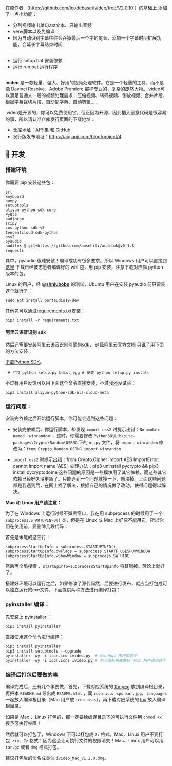 ## 
在原作者 （https://github.com/icodebase/ivideo/tree/V2.0.10 ）的基础上 添加了一点小功能：
- 分割视频输出单句.txt文本、只输出音频
- venv脚本以及免编译
- 因为自动识别字幕往往会吞掉最后一个字的尾音，添加一个字幕时间扩展功能，会延长字幕结束时间

## 
- 运行 setup.bat 安装依赖
- 运行 run.bat 运行程序

## 
**ivideo** 是一款轻量、强大、好用的视频处理软件。它是一个轻量的工具，而不是像 Davinci Resolve、Adobe Premiere 那样专业的、复杂的庞然大物。ivideo可以满足普通人一般的视频处理需求：压缩视频、转码视频、倒放视频、合并片段、根据字幕裁切片段、自动配字幕、自动剪辑……

ivideo是开源的，你可以免费使用它，但正因为开源，因此插入恶意代码是很容易的事，所以请认准仓库发行页面的下载地址：

- 仓库地址：[AI千集](https://aiqianji.com/icodebase/ivideo) 和 [GitHub](https://github.com/icodebase/ivideo)
- 发行版发布地址：https://aiqianji.com/blog/project/4

## 🔨 开发

### 搭建环境

你需要 pip 安装这些包：

```
srt
keyboard
numpy
setuptools
aliyun-python-sdk-core
PyQt5
audiotsm
scipy
cos-python-sdk-v5
tencentcloud-sdk-python
oss2
pyaudio
auditok @ git+https://github.com/amsehili/auditok@v0.1.8
requests
```

其中，pyaudio 很难安装！编译成功有很多要求。所以 Windows 用户可以直接到 [这里](https://www.lfd.uci.edu/~gohlke/pythonlibs/#pyaudio) 下载已经被志愿者编译好的 whl 包，用 pip 安装，注意下载对应你 python 版本的包。

Linux 的用户，经 @**[shniubobo](https://github.com/shniubobo)** 的测试，Ubuntu 用户在安装 pyaudio 前只要装这个就行了：

```
sudo apt install portaudio19-dev
```

其他包可以通过[requirements.txt](requirements.txt)安装：

```
pip3 install -r requirements.txt
```

#### 阿里云语音识别 sdk

然后还需要安装阿里云语音识别引擎的sdk， [这篇阿里云官方文档](https://help.aliyun.com/document_detail/120693.html?spm=a2c4g.11186623.6.569.27675df0FENQ6O) 只说了用下面的方法安装：

[下载Python SDK](http://download.taobaocdn.com/freedom/33762/compress/alibabacloud-nls-python-sdk.zip)。

```
 # 打包 python setup.py bdist_egg # 安装 python setup.py install
```

不过有用户反馈可以用下面这个命令直接安装，不过我还没试验：

```
pip3 install aliyun-python-sdk-nls-cloud-meta
```

### 运行问题：

安装完依赖之后开始运行脚本，你可能会遇到这些问题：

- 安装完依赖后，你运行脚本，却发现 `import oss2` 时提示出错：`No module named 'winrandom'`，这时，你需要修改 `Python38\Lib\site-packages\Crypto\Random\OSRNG` 下的 `nt.py` 文件，将 `import winrandom` 修改为：`from Crypto.Random.OSRNG import winrandom`

- `import oss2` 时提示出错：from Crypto.Cipher import AES ImportError: cannot import name 'AES', 处理办法：pip3 uninstall pycrypto && pip3 install pycryptodome
这些问题的原因是一些模块用了其它依赖，而这些其它依赖已经好久没更新了。只能遇到一个问题就搜一下，解决掉。上面这些问题都是我遇到后，在网上找了解法，根据自己的情况做了改动，使得问题得以解决。

**Mac 和 Linux 用户请注意：**

为了在 Windows 上运行时候不弹黑窗口，我在用 subprocess 的时候用了一个  `subprocess.STARTUPINFO()` 类，但是在 Linux 或 Mac 上好像不能用它，所以你们在使用前，要删除几段代码：

首先是末尾的这三行：

```
subprocessStartUpInfo = subprocess.STARTUPINFO()
subprocessStartUpInfo.dwFlags = subprocess.STARTF_USESHOWWINDOW
subprocessStartUpInfo.wShowWindow = subprocess.SW_HIDE
```

然后再全局搜索 `, startupinfo=subprocessStartUpInfo` 将其删掉。理论上就好了。

搭建好环境可以运行之后，如果修改了源代码然，后要进行发布，就应当打包成可以独立运行的exe文件，下面提供两种方法进行编译打包：

### pyinstaller 编译：

先安装上 pyinstaller ：

```
pip3 install pyinstaller
```

直接使用这个命令进行编译：

```python
pip3 install pyinstaller
pip3 install setuptools --upgrade
pyinstaller -wy -i icon.ico ivideo.py  # Windows 用户用这个
pyinstaller -wy -i icon.icns ivideo.py # 为了图标格式兼容，Mac 用户请用这个
```

### 编译后打包后要做的事

编译完成后，还有几个事要做，首先，下载对应系统的 [ffmpeg](http://ffmpeg.org/download.html) 放到编译根目录，再把本 `README.md` 导出成 `README.html` ，同 `icon.ico`、`sponsor.jpg`、`languages` 一起放入编译根目录（Mac 用户放 `icon.icns`），再下载对应系统的 [lux](https://github.com/iawia002/lux/releases) 放入编译根目录。

如果是 Mac 、Linux 打包的，那一定要给编译目录下的可执行文件用 `chmod +x` 授予可执行权限！

然后就可以打包了，Windows 下可以打包成 `7z` 格式，Mac、Linux 用户不要打包` zip`、`7z` 格式！因为这会让可执行文件的权限消失！Mac、Linux 用户可以用 `tar.gz` 或者 `dmg` 格式打包。

建议打包后的命名成类似 `ivideo_Mac_v1.2.0.dmg`。
